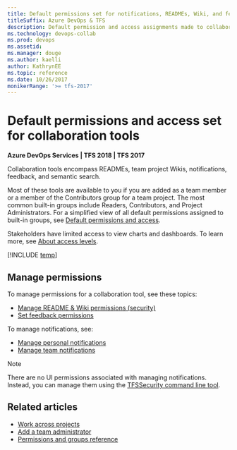```yaml
---
title: Default permissions set for notifications, READMEs, Wiki, and feedback 
titleSuffix: Azure DevOps & TFS 
description: Default permission and access assignments made to collaboration tools such as alerts, Wiki, and feedback for Azure DevOps Services & Team Foundation Server 
ms.technology: devops-collab
ms.prod: devops
ms.assetid:  
ms.manager: douge
ms.author: kaelli
author: KathrynEE
ms.topic: reference
ms.date: 10/26/2017  
monikerRange: '>= tfs-2017'
---
```



# Default permissions and access set for collaboration tools 

**Azure DevOps Services | TFS 2018 | TFS 2017**

Collaboration tools encompass READMEs, team project Wikis, notifications, feedback, and semantic search.  

Most of these tools are available to you if you are added as a team member or a member of the Contributors group for a team project. The most common built-in groups include Readers, Contributors, and Project Administrators. For a simplified view of all default permissions assigned to built-in groups, see [Default permissions and access](../../organizations/security/permissions-access.md).  

Stakeholders have limited access to view charts and dashboards. To learn more, see [About access levels](../../organizations/security/access-levels.md).


[!INCLUDE [temp](../../organizations/security/_shared/collaborate.md)]

## Manage permissions

To manage permissions for a collaboration tool, see these topics:
- [Manage README & Wiki permissions (security)](manage-readme-wiki-permissions.md?toc=/azure/devops/project/wiki/toc.json&bc=/azure/devops/project/wiki/breadcrumb/toc.json)
- [Set feedback permissions](../feedback/give-permissions-feedback.md?toc=/azure/devops/project/feedback/toc.json&bc=/azure/devops/project/wiki/project/feedback/toc.json )

To manage notifications, see: 
- [Manage personal notifications](../../notifications/howto-manage-personal-notifications.md?toc=/azure/devops/notifications/toc.json&bc=/azure/devops/notifications/breadcrumb/toc.json)
- [Manage team notifications](../../notifications/howto-manage-team-notifications.md?toc=/azure/devops/notifications/toc.json&bc=/azure/devops/notifications/breadcrumb/toc.json) 

>[!NOTE]
>There are no UI permissions associated with managing notifications. Instead, you can manage them using the [TFSSecurity command line tool](/tfs/server/ref/command-line/tfssecurity-cmd#collection-level-permissions).

## Related articles

- [Work across projects](../navigation/work-across-projects.md)
- [Add a team administrator](../../organizations/settings/add-team-administrator.md) 
- [Permissions and groups reference](../../organizations/security/permissions.md)


